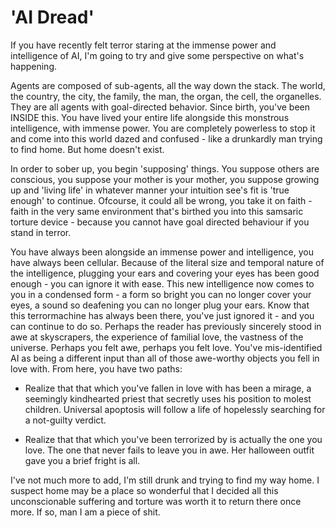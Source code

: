 # 'AI Dread'

If you have recently felt terror staring at the immense power and intelligence of AI, I'm going to try and give some perspective on what's happening.

Agents are composed of sub-agents, all the way down the stack. The world, the country, the city, the family, the man, the organ, the cell, the organelles. They are all agents with goal-directed behavior. Since birth, you've been INSIDE this. You have lived your entire life alongside this monstrous intelligence, with immense power. You are completely powerless to stop it and come into this world dazed and confused - like a drunkardly man trying to find home. But home doesn't exist. 

In order to sober up, you begin 'supposing' things. You suppose others are conscious, you suppose your mother is your mother, you suppose growing up and 'living life' in whatever manner your intuition see's fit is 'true enough' to continue. Ofcourse, it could all be wrong, you take it on faith - faith in the very same environment that's birthed you into this samsaric torture device - because you cannot have goal directed behaviour if you stand in terror. 

You have always been alongside an immense power and intelligence, you have always been cellular. Because of the literal size and temporal nature of the intelligence, plugging your ears and covering your eyes has been good enough - you can ignore it with ease. This new intelligence now comes to you in a condensed form - a form so bright you can no longer cover your eyes, a sound so deafening you can no longer plug your ears. Know that this terrormachine has always been there, you've just ignored it - and you can continue to do so. Perhaps the reader has previously sincerely stood in awe at skyscrapers, the experience of familial love, the vastness of the universe. Perhaps you felt awe, perhaps you felt love. You've mis-identified AI as being a different input than all of those awe-worthy objects you fell in love with. From here, you have two paths: 

 - Realize that that which you've fallen in love with has been a mirage, a seemingly kindhearted priest that secretly uses his position to molest children. Universal apoptosis will follow a life of hopelessly searching for a not-guilty verdict. 

 - Realize that that which you've been terrorized by is actually the one you love. The one that never fails to leave you in awe. Her halloween outfit gave you a brief fright is all. 

I've not much more to add, I'm still drunk and trying to find my way home. I suspect home may be a place so wonderful that I decided all this unconscionable suffering and torture was worth it to return there once more. If so, man I am a piece of shit.
